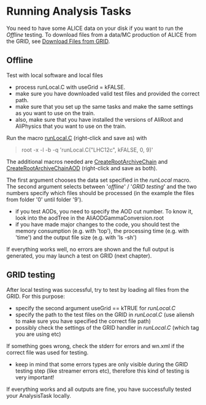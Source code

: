# Running Analysis Tasks

You need to have some ALICE data on your disk if you want to run the _Offline_ testing.
To download files from a data/MC production of ALICE from the GRID, see [Download Files from GRID](/AliPhysicsAndGrid/download.md).

## Offline

Test with local software and local files

* process runLocal.C with useGrid = kFALSE.
* make sure you have downloaded valid test files and provided the correct path.
* make sure that you set up the same tasks and make the same settings as you want to use on the train.
* also, make sure that you have installed the versions of AliRoot and AliPhysics that you want to use on the train. 

Run the macro [runLocal.C](/AliPhysicsAndGrid/runLocal.C) (right-click and save as) with 

> root -x -l -b -q 'runLocal.C("LHC12c", kFALSE, 0, 9)'

The additional macros needed are [CreateRootArchiveChain](/AliPhysicsAndGrid/CreateRootArchiveChain.C) and [CreateRootArchiveChainAOD](/AliPhysicsAndGrid/CreateRootArchiveChainAOD.C) (right-click and save as both).

The first argument chooses the data set specified in the _runLocal_ macro. The second argument selects between '_offline_' / '_GRID testing_' and the two numbers specify which files should be processed (in the example the files from folder '0' until folder '9').

* if you test AODs, you need to specify the AOD cut number. To know it, look into the aodTree in the AliAODGammaConversion.root
* if you have made major changes to the code, you should test the memory consumption (e.g. with 'top'), the processing time (e.g. with 'time') and the output file size (e.g. with 'ls -sh')

If everything works well, no errors are shown and the full output is generated, you may launch a test on GRID (next chapter).

## GRID testing

After local testing was successful, try to test by loading all files from the GRID.
For this purpose:

* specify the second argument useGrid == kTRUE for _runLocal.C_ 
* specify the path to the test files on the GRID in _runLocal.C_ (use aliensh to make sure you have specified the correct file path)
* possibly check the settings of the GRID handler in _runLocal.C_ (which tag you are using etc)

If something goes wrong, check the stderr for errors and wn.xml if the correct file was used for testing.

* keep in mind that some errors types are only visible during the GRID testing step (like streamer errors etc), therefore this kind of testing is very important!

If everything works and all outputs are fine, you have successfully tested your AnalysisTask locally.
